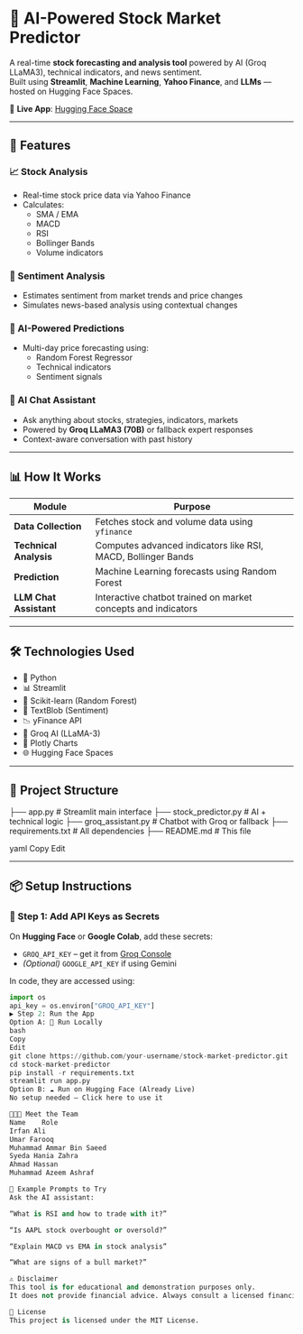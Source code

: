 # 🤖 AI-Powered Stock Market Predictor


A real-time **stock forecasting and analysis tool** powered by AI (Groq LLaMA3), technical indicators, and news sentiment.  
Built using **Streamlit**, **Machine Learning**, **Yahoo Finance**, and **LLMs** — hosted on Hugging Face Spaces.

🔗 **Live App**: [Hugging Face Space](https://huggingface.co/spaces/umarfarooq8505/Stock-Market-Predictor)

---

## 🚀 Features

### 📈 Stock Analysis
- Real-time stock price data via Yahoo Finance
- Calculates:
  - SMA / EMA
  - MACD
  - RSI
  - Bollinger Bands
  - Volume indicators

### 📰 Sentiment Analysis
- Estimates sentiment from market trends and price changes
- Simulates news-based analysis using contextual changes

### 🧠 AI-Powered Predictions
- Multi-day price forecasting using:
  - Random Forest Regressor
  - Technical indicators
  - Sentiment signals

### 💬 AI Chat Assistant
- Ask anything about stocks, strategies, indicators, markets
- Powered by **Groq LLaMA3 (70B)** or fallback expert responses
- Context-aware conversation with past history

---

## 📊 How It Works

| Module             | Purpose                                                                 |
|--------------------|-------------------------------------------------------------------------|
| **Data Collection**| Fetches stock and volume data using `yfinance`                         |
| **Technical Analysis** | Computes advanced indicators like RSI, MACD, Bollinger Bands       |
| **Prediction**     | Machine Learning forecasts using Random Forest                        |
| **LLM Chat Assistant**| Interactive chatbot trained on market concepts and indicators       |

---

## 🛠️ Technologies Used

- 🐍 Python
- 📊 Streamlit
- 🤖 Scikit-learn (Random Forest)
- 📰 TextBlob (Sentiment)
- 📉 yFinance API
- 🧠 Groq AI (LLaMA-3)
- 🎯 Plotly Charts
- 🌐 Hugging Face Spaces

---

## 📁 Project Structure

├── app.py # Streamlit main interface
├── stock_predictor.py # AI + technical logic
├── groq_assistant.py # Chatbot with Groq or fallback
├── requirements.txt # All dependencies
├── README.md # This file

yaml
Copy
Edit

---

## 📦 Setup Instructions

### 🔐 Step 1: Add API Keys as Secrets

On **Hugging Face** or **Google Colab**, add these secrets:

- `GROQ_API_KEY` – get it from [Groq Console](https://console.groq.com)
- *(Optional)* `GOOGLE_API_KEY` if using Gemini

In code, they are accessed using:

```python
import os
api_key = os.environ["GROQ_API_KEY"]
▶️ Step 2: Run the App
Option A: 🧪 Run Locally
bash
Copy
Edit
git clone https://github.com/your-username/stock-market-predictor.git
cd stock-market-predictor
pip install -r requirements.txt
streamlit run app.py
Option B: ☁️ Run on Hugging Face (Already Live)
No setup needed — Click here to use it

🧑‍🤝‍🧑 Meet the Team
Name	Role
Irfan Ali	 
Umar Farooq	
Muhammad Ammar Bin Saeed	
Syeda Hania Zahra	
Ahmad Hassan	
Muhammad Azeem Ashraf	

🧠 Example Prompts to Try
Ask the AI assistant:

“What is RSI and how to trade with it?”

“Is AAPL stock overbought or oversold?”

“Explain MACD vs EMA in stock analysis”

“What are signs of a bull market?”

⚠️ Disclaimer
This tool is for educational and demonstration purposes only.
It does not provide financial advice. Always consult a licensed financial advisor before investing.

📄 License
This project is licensed under the MIT License.

